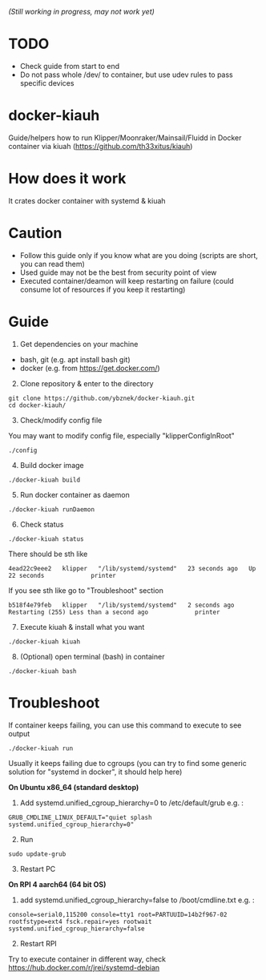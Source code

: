 *(Still working in progress, may not work yet)*

TODO
====
- Check guide from start to end
- Do not pass whole /dev/ to container, but use udev rules to pass specific devices

# docker-kiauh
Guide/helpers how to run Klipper/Moonraker/Mainsail/Fluidd in Docker container via kiuah (https://github.com/th33xitus/kiauh)

How does it work
================
It crates docker container with systemd & kiuah

Caution
=======
- Follow this guide only if you know what are you doing (scripts are short, you can read them)
- Used guide may not be the best from security point of view
- Executed container/deamon will keep restarting on failure (could consume lot of resources if you keep it restarting)

Guide
=====
1) Get dependencies on your machine
- bash, git (e.g. apt install bash git)
- docker (e.g. from https://get.docker.com/)
2) Clone repository & enter to the directory
```
git clone https://github.com/ybznek/docker-kiauh.git
cd docker-kiauh/
```
3) Check/modify config file

You may want to modify config file, especially "klipperConfigInRoot"
```
./config
```
4) Build docker image
```
./docker-kiuah build
```
5) Run docker container as daemon
```
./docker-kiuah runDaemon
```
6) Check status
```
./docker-kiuah status
```
There should be sth like
```
4ead22c9eee2   klipper   "/lib/systemd/systemd"   23 seconds ago   Up 22 seconds             printer
```
If you see sth like go to "Troubleshoot" section
```
b518f4e79feb   klipper   "/lib/systemd/systemd"   2 seconds ago   Restarting (255) Less than a second ago             printer
```
7) Execute kiuah & install what you want
```
./docker-kiuah kiuah
```
8) (Optional) open terminal (bash) in container
```
./docker-kiuah bash
```
 
Troubleshoot
============
If container keeps failing, you can use this command to execute to see output
```
./docker-kiuah run
```
Usually it keeps failing due to cgroups (you can try to find some generic solution for "systemd in docker", it should help here)

**On Ubuntu x86_64 (standard desktop)**
1) Add systemd.unified_cgroup_hierarchy=0 to /etc/default/grub 
e.g. :
```
GRUB_CMDLINE_LINUX_DEFAULT="quiet splash systemd.unified_cgroup_hierarchy=0"
```
2) Run
```
sudo update-grub
```
3) Restart PC

**On RPI 4 aarch64 (64 bit OS)**
1) add systemd.unified_cgroup_hierarchy=false to /boot/cmdline.txt
e.g. :
```
console=serial0,115200 console=tty1 root=PARTUUID=14b2f967-02 rootfstype=ext4 fsck.repair=yes rootwait systemd.unified_cgroup_hierarchy=false
```
2) Restart RPI


Try to execute container in different way, check https://hub.docker.com/r/jrei/systemd-debian